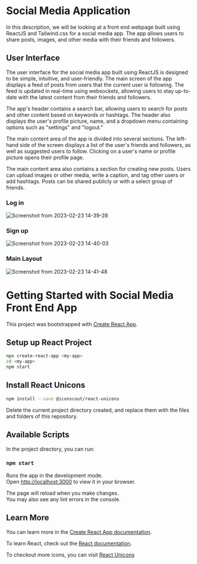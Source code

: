# Social Media Application 

In this description, we will be looking at a front end webpage built using ReactJS and Tailwind.css for a social media app. The app allows users to share posts, images, and other media with their friends and followers.

## User Interface

The user interface for the social media app built using ReactJS is designed to be simple, intuitive, and user-friendly. The main screen of the app displays a feed of posts from users that the current user is following. The feed is updated in real-time using websockets, allowing users to stay up-to-date with the latest content from their friends and followers.

The app's header contains a search bar, allowing users to search for posts and other content based on keywords or hashtags. The header also displays the user's profile picture, name, and a dropdown menu containing options such as "settings" and "logout."

The main content area of the app is divided into several sections. The left-hand side of the screen displays a list of the user's friends and followers, as well as suggested users to follow. Clicking on a user's name or profile picture opens their profile page.

The main content area also contains a section for creating new posts. Users can upload images or other media, write a caption, and tag other users or add hashtags. Posts can be shared publicly or with a select group of friends.

### Log in 

![Screenshot from 2023-02-23 14-39-28](https://user-images.githubusercontent.com/54447234/221171725-45da692d-eca4-419a-b7f9-7da0a2714698.png)

### Sign up 

![Screenshot from 2023-02-23 14-40-03](https://user-images.githubusercontent.com/54447234/221171766-14bea06b-5e20-4045-be13-1b443809c023.png)

### Main Layout

![Screenshot from 2023-02-23 14-41-48](https://user-images.githubusercontent.com/54447234/221171792-1aa03344-3c06-4242-ab4b-af06564ed5c1.png)




# Getting Started with Social Media Front End App

This project was bootstrapped with [Create React App](https://github.com/facebook/create-react-app).

## Setup up React Project

```sh
npx create-react-app <my-app>
cd <my-app>
npm start
```
## Install React Unicons 

```sh 
npm install --save @iconscout/react-unicons
```

Delete the current project directory created, and replace them with the files and folders of this repository.  

## Available Scripts

In the project directory, you can run:

### `npm start`

Runs the app in the development mode.\
Open [http://localhost:3000](http://localhost:3000) to view it in your browser.

The page will reload when you make changes.\
You may also see any lint errors in the console.


## Learn More

You can learn more in the [Create React App documentation](https://facebook.github.io/create-react-app/docs/getting-started).

To learn React, check out the [React documentation](https://reactjs.org/).

To checkout more icons, you can visit [React Unicons](https://www.npmjs.com/package/@iconscout/react-unicons)

